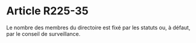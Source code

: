 # Article R225-35

Le nombre des membres du directoire est fixé par les statuts ou, à défaut, par le conseil de surveillance.
